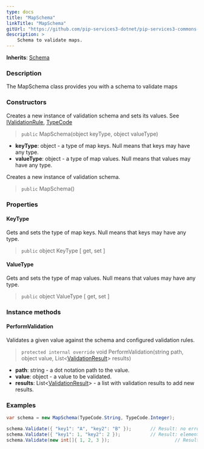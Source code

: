 ```yaml
---
type: docs
title: "MapSchema"
linkTitle: "MapSchema"
gitUrl: "https://github.com/pip-services3-dotnet/pip-services3-commons-dotnet"
description: >
    Schema to validate maps.
---
```


**Inherits**: [Schema](../schema)

### Description

The MapSchema class provides you with a schema to validate maps

### Constructors
Creates a new instance of validation schema and sets its values.
See [IValidationRule](../ivalidation_rule), [TypeCode](../convert/type_code)

> `public` MapSchema(object keyType, object valueType)

- **keyType**: object  - a type of map keys. Null means that keys may have any type.
- **valueType**: object  - a type of map values. Null means that values may have any type.

Creates a new instance of validation schema.

> `public` MapSchema()


### Properties

#### KeyType
Gets and sets the type of map keys.
Null means that keys may have any type.
> `public` object KeyType [ get, set ]

#### ValueType
Gets and sets the type of map values.
Null means that values may have any type.

> `public` object ValueType [ get, set ]



### Instance methods


#### PerformValidation
Validates a given value against the schema and configured validation rules.

> `protected internal override` void PerformValidation(string path, object value, List<[ValidationResult](../validation_result)> results)

- **path**: string - a dot notation path to the value.
- **value**: object - a value to be validated.
- **results**: List<[ValidationResult](../validation_result)> - a list with validation results to add new results.


### Examples
```cs
var schema = new MapSchema(TypeCode.String, TypeCode.Integer);

schema.Validate({ "key1": "A", "key2": "B" });       // Result: no errors
schema.Validate({ "key1": 1, "key2": 2 });           // Result: element type mismatch
schema.Validate(new int[]{ 1, 2, 3 });                        // Result: type mismatch
```
